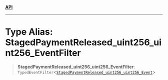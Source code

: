 [**API**](../../../README.md)

***

# Type Alias: StagedPaymentReleased\_uint256\_uint256\_EventFilter

> **StagedPaymentReleased\_uint256\_uint256\_EventFilter**: `TypedEventFilter`\<[`StagedPaymentReleased_uint256_uint256_Event`](StagedPaymentReleased_uint256_uint256_Event.md)\>
